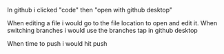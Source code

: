 In github i clicked "code"
then "open with github desktop"

When editing a file i would go to the file location to open and edit it.
When switching branches i would use the branches tap in github desktop

When time to push i would hit push